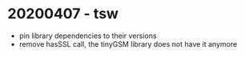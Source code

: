 20200407 - tsw
========
* pin library dependencies to their versions
* remove hasSSL call, the tinyGSM library does not have it anymore
